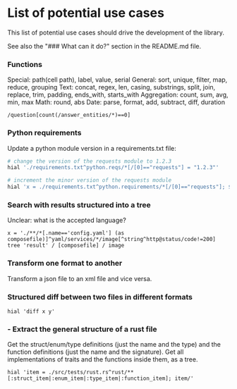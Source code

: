 # List of potential use cases

This list of potential use cases should drive the development of the library.

See also the "### What can it do?" section in the README.md file.

### Functions

Special: path(cell path), label, value, serial
General: sort, unique, filter, map, reduce, grouping
Text: concat, regex, len, casing, substrings, split, join, replace, trim, padding, ends_with, starts_with
Aggregation: count, sum, avg, min, max
Math: round, abs
Date: parse, format, add, subtract, diff, duration

```
/question[count(/answer_entities/*)==0]
```

### Python requirements

Update a python module version in a requirements.txt file:

```bash
# change the version of the requests module to 1.2.3
hial './requirements.txt^python.reqs/*[/[0]=="requests"] = "1.2.3"'

# increment the minor version of the requests module
hial 'x = ./requirements.txt^python.requirements/*[/[0]=="requests"]; $x/[2]^version/:minor += 1'
```


### Search with results structured into a tree

Unclear: what is the accepted language?
```
x = './**/*[.name=='config.yaml'] (as composefile)]^yaml/services/*/image[^string^http@status/code!=200]
tree 'result' / [composefile] / image
```

### Transform one format to another

Transform a json file to an xml file and vice versa.

### Structured diff between two files in different formats

```
hial 'diff x y'
```


### - Extract the general structure of a rust file

Get the struct/enum/type definitions (just the name and the type) and the function definitions (just the name and the signature). Get all implementations of traits and the functions inside them, as a tree.

```
hial 'item = ./src/tests/rust.rs^rust/**[:struct_item|:enum_item|:type_item|:function_item]; item/'
```
